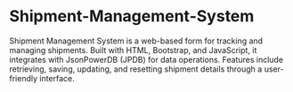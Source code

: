 # Shipment-Management-System
Shipment Management System is a web-based form for tracking and managing shipments. Built with HTML, Bootstrap, and JavaScript, it integrates with JsonPowerDB (JPDB) for data operations. Features include retrieving, saving, updating, and resetting shipment details through a user-friendly interface.
